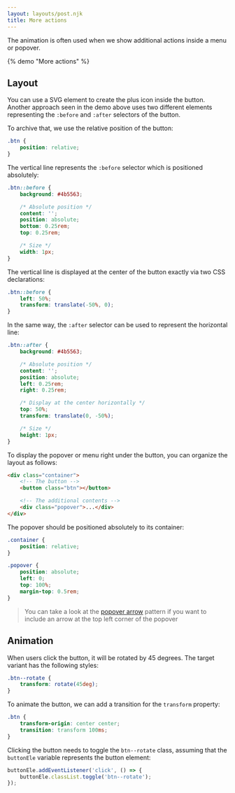```yaml
---
layout: layouts/post.njk
title: More actions
---
```


The animation is often used when we show additional actions inside a menu or popover.

{% demo "More actions" %}

## Layout

You can use a SVG element to create the plus icon inside the button. Another approach seen in the demo above uses two different elements representing the `:before` and `:after` selectors of the button.

To archive that, we use the relative position of the button:

```css
.btn {
    position: relative;
}
```

The vertical line represents the `:before` selector which is positioned absolutely:

```css
.btn::before {
    background: #4b5563;

    /* Absolute position */
    content: '';
    position: absolute;
    bottom: 0.25rem;
    top: 0.25rem;

    /* Size */
    width: 1px;
}
```

The vertical line is displayed at the center of the button exactly via two CSS declarations:

```css
.btn::before {
    left: 50%;
    transform: translate(-50%, 0);
}
```

In the same way, the `:after` selector can be used to represent the horizontal line:

```css
.btn::after {
    background: #4b5563;

    /* Absolute position */
    content: '';
    position: absolute;
    left: 0.25rem;
    right: 0.25rem;

    /* Display at the center horizontally */
    top: 50%;
    transform: translate(0, -50%);

    /* Size */
    height: 1px;
}
```

To display the popover or menu right under the button, you can organize the layout as follows:

```html
<div class="container">
    <!-- The button -->
    <button class="btn"></button>

    <!-- The additional contents -->
    <div class="popover">...</div>
</div>
```

The popover should be positioned absolutely to its container:

```css
.container {
    position: relative;
}

.popover {
    position: absolute;
    left: 0;
    top: 100%;
    margin-top: 0.5rem;
}
```

> You can take a look at the [popover arrow](https://csslayout.io/popover-arrow/) pattern if you want to include an arrow at the top left corner of the popover

## Animation

When users click the button, it will be rotated by 45 degrees. The target variant has the following styles:

```css
.btn--rotate {
    transform: rotate(45deg);
}
```

To animate the button, we can add a transition for the `transform` property:

```css
.btn {
    transform-origin: center center;
    transition: transform 100ms;
}
```

Clicking the button needs to toggle the `btn--rotate` class, assuming that the `buttonEle` variable represents the button element:

```js
buttonEle.addEventListener('click', () => {
    buttonEle.classList.toggle('btn--rotate');
});
```
